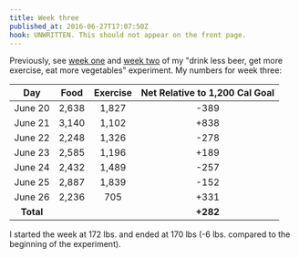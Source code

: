 ```yaml
---
title: Week three
published_at: 2016-06-27T17:07:50Z
hook: UNWRITTEN. This should not appear on the front page.
---
```


Previously, see [week one](/fragments/one-week) and [week
two](/fragments/two-weeks) of my "drink less beer, get more exercise, eat more
vegetables" experiment. My numbers for week three:

| Day       | Food    | Exercise | Net Relative to 1,200 Cal Goal |
| :-------: | :-----: | :------: | :----------------------------: |
| June 20   | 2,638   | 1,827    | -389                           |
| June 21   | 3,140   | 1,102    | +838                           |
| June 22   | 2,248   | 1,326    | -278                           |
| June 23   | 2,585   | 1,196    | +189                           |
| June 24   | 2,432   | 1,489    | -257                           |
| June 25   | 2,887   | 1,839    | -152                           |
| June 26   | 2,236   | 705      | +331                           |
| **Total** |         |          | **+282**                       |

I started the week at 172 lbs. and ended at 170 lbs (-6 lbs. compared to the
beginning of the experiment).

[food-rules]: https://en.wikipedia.org/wiki/Food_Rules:_An_Eater's_Manual
